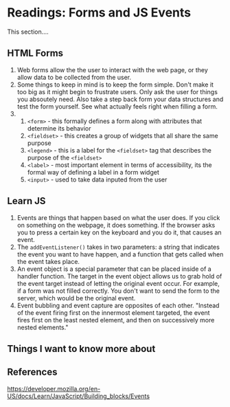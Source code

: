 # Readings: Forms and JS Events
This section....
## HTML Forms
  1. Web forms allow the the user to interact with the web page, or they allow data to be collected from the user.
  2. Some things to keep in mind is to keep the form simple. Don't make it too big as it might begin to frustrate users. Only ask the user for things you absoutely need. Also take a step back form your data structures and test the form yourself. See what actually feels right when filling a form.
  3. 1. `<form>` - this formally defines a form along with attributes that determine its behavior
     2. `<fieldset>` - this creates a group of widgets that all share the same purpose
     3. `<legend>` - this is a label for the `<fieldset>` tag that describes the purpose of the `<fieldset>`
     4. `<label>` - most important element in terms of accessibility, its the formal way of defining a label in a form widget
     5. `<input>` - used to take data inputed from the user

## Learn JS
  1. Events are things that happen based on what the user does. If you click on something on the webpage, it does something. If the browser asks you to press a certain key on the keyboard and you do it, that causes an event.
  2. The `addEventListener()` takes in two parameters: a string that indicates the event you want to have happen, and a function that gets called when the event takes place.
  3. An event object is a special parameter that can be placed inside of a handler function. The target in the event object allows us to grab hold of the event target instead of letting the original event occur. For example, if a form was not filled correctly. You don't want to send the form to the server, which would be the original event.
  4. Event bubbling and event capture are opposites of each other. "Instead of the event firing first on the innermost element targeted, the event fires first on the least nested element, and then on successively more nested elements."

## Things I want to know more about
## References
https://developer.mozilla.org/en-US/docs/Learn/JavaScript/Building_blocks/Events 

